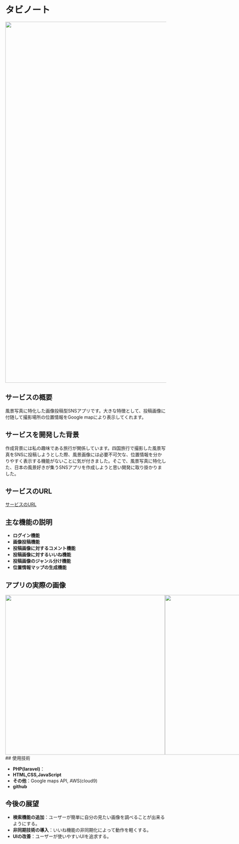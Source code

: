 # タビノート
<img width="1130" alt="" src="https://private-user-images.githubusercontent.com/155617039/358819268-42896b0b-43da-4fb7-9e87-629c24aebbf7.jpg?jwt=eyJhbGciOiJIUzI1NiIsInR5cCI6IkpXVCJ9.eyJpc3MiOiJnaXRodWIuY29tIiwiYXVkIjoicmF3LmdpdGh1YnVzZXJjb250ZW50LmNvbSIsImtleSI6ImtleTUiLCJleHAiOjE3MjcxNTkwNjksIm5iZiI6MTcyNzE1ODc2OSwicGF0aCI6Ii8xNTU2MTcwMzkvMzU4ODE5MjY4LTQyODk2YjBiLTQzZGEtNGZiNy05ZTg3LTYyOWMyNGFlYmJmNy5qcGc_WC1BbXotQWxnb3JpdGhtPUFXUzQtSE1BQy1TSEEyNTYmWC1BbXotQ3JlZGVudGlhbD1BS0lBVkNPRFlMU0E1M1BRSzRaQSUyRjIwMjQwOTI0JTJGdXMtZWFzdC0xJTJGczMlMkZhd3M0X3JlcXVlc3QmWC1BbXotRGF0ZT0yMDI0MDkyNFQwNjE5MjlaJlgtQW16LUV4cGlyZXM9MzAwJlgtQW16LVNpZ25hdHVyZT1iNDMyMDI2MWFlMTc5Nzg3ZDQwMjAzNGRkNzY4ZDNjODBjZGE4NjA0MTE1YjZkM2Q1NTVkNWFmMjFmMWMyNzY5JlgtQW16LVNpZ25lZEhlYWRlcnM9aG9zdCJ9.vAakqVbSfO8tPxfwQAlnSoy-WUme4SyY9wSj5jvtykQ">

## サービスの概要

風景写真に特化した画像投稿型SNSアプリです。大きな特徴として、投稿画像に付随して撮影場所の位置情報をGoogle mapにより表示してくれます。

## サービスを開発した背景

作成背景には私の趣味である旅行が関係しています。四国旅行で撮影した風景写真をSNSに投稿しようとした際、風景画像には必要不可欠な、位置情報を分かりやすく表示する機能がないことに気が付きました。そこで、風景写真に特化した、日本の風景好きが集うSNSアプリを作成しようと思い開発に取り掛かりました。

## サービスのURL
[サービスのURL](https://tabino-to-075c0457e04b.herokuapp.com/)

## 主な機能の説明

- **ログイン機能**
- **画像投稿機能**
- **投稿画像に対するコメント機能**
- **投稿画像に対するいいね機能**
- **投稿画像のジャンル分け機能**
- **位置情報マップの生成機能**

## アプリの実際の画像
<div style="display: flex; justify-content: space-between;">
<img width="500" alt="" src="https://private-user-images.githubusercontent.com/155617039/358829205-aa734c22-c0cd-42bd-8844-cc2a7d1a101f.png?jwt=eyJhbGciOiJIUzI1NiIsInR5cCI6IkpXVCJ9.eyJpc3MiOiJnaXRodWIuY29tIiwiYXVkIjoicmF3LmdpdGh1YnVzZXJjb250ZW50LmNvbSIsImtleSI6ImtleTUiLCJleHAiOjE3MjcxNTkxMzgsIm5iZiI6MTcyNzE1ODgzOCwicGF0aCI6Ii8xNTU2MTcwMzkvMzU4ODI5MjA1LWFhNzM0YzIyLWMwY2QtNDJiZC04ODQ0LWNjMmE3ZDFhMTAxZi5wbmc_WC1BbXotQWxnb3JpdGhtPUFXUzQtSE1BQy1TSEEyNTYmWC1BbXotQ3JlZGVudGlhbD1BS0lBVkNPRFlMU0E1M1BRSzRaQSUyRjIwMjQwOTI0JTJGdXMtZWFzdC0xJTJGczMlMkZhd3M0X3JlcXVlc3QmWC1BbXotRGF0ZT0yMDI0MDkyNFQwNjIwMzhaJlgtQW16LUV4cGlyZXM9MzAwJlgtQW16LVNpZ25hdHVyZT1kMDRhNjc3OWRhMGVjMjRlNzYzYWMxMWZkYjMwY2E0OWJmYzI1MGExOGQ5MTQ3MzYwMzFlYmY4ZTFhMmJlZmJmJlgtQW16LVNpZ25lZEhlYWRlcnM9aG9zdCJ9.8cDyjRv6SpFerwvp2u7h9qy0YWE3T4XbBfIe4vBUCb0">

<img width="500" alt="" src="https://private-user-images.githubusercontent.com/155617039/358829207-2f1d4eb8-baa2-4042-8524-d52c10af8bbd.png?jwt=eyJhbGciOiJIUzI1NiIsInR5cCI6IkpXVCJ9.eyJpc3MiOiJnaXRodWIuY29tIiwiYXVkIjoicmF3LmdpdGh1YnVzZXJjb250ZW50LmNvbSIsImtleSI6ImtleTUiLCJleHAiOjE3MjcxNTkyNDAsIm5iZiI6MTcyNzE1ODk0MCwicGF0aCI6Ii8xNTU2MTcwMzkvMzU4ODI5MjA3LTJmMWQ0ZWI4LWJhYTItNDA0Mi04NTI0LWQ1MmMxMGFmOGJiZC5wbmc_WC1BbXotQWxnb3JpdGhtPUFXUzQtSE1BQy1TSEEyNTYmWC1BbXotQ3JlZGVudGlhbD1BS0lBVkNPRFlMU0E1M1BRSzRaQSUyRjIwMjQwOTI0JTJGdXMtZWFzdC0xJTJGczMlMkZhd3M0X3JlcXVlc3QmWC1BbXotRGF0ZT0yMDI0MDkyNFQwNjIyMjBaJlgtQW16LUV4cGlyZXM9MzAwJlgtQW16LVNpZ25hdHVyZT00ZDY4ZTQwZDYzZmQ3ZjQ0NzJlNmI1ZDkwNjA3Y2M1MjMyYTAxNGNlZGUwNWIyMTY1ZTljZDFjYjg2MGQ1M2IyJlgtQW16LVNpZ25lZEhlYWRlcnM9aG9zdCJ9.K1-JFzTZBiJ0yy9FqYPoC_Z73bZNJTQ1S-Ad55qPcSI">


</div>
## 使用技術

- **PHP(laravel)**：
- **HTML,CSS,JavaScript**
- **その他**：Google maps API, AWS(cloud9)
- **github**

## 今後の展望

- **検索機能の追加**：ユーザーが簡単に自分の見たい画像を調べることが出来るようにする。
- **非同期技術の導入**：いいね機能の非同期化によって動作を軽くする。
- **UIの改善**：ユーザーが使いやすいUIを追求する。
